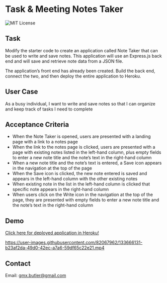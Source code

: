 # Task & Meeting Notes Taker

![MIT License](https://img.shields.io/badge/License-MIT-brightgreen)

## Task

Modify the starter code to create an application called Note Taker that can be used to write and save notes. This application will use an Express.js back end and will save and retrieve note data from a JSON file.

The application’s front end has already been created. Build the back end, connect the two, and then deploy the entire application to Heroku.

## User Case

As a busy individual, I want to write and save notes so that I can organize and keep track of tasks I need to complete

## Acceptance Criteria

- When the Note Taker is opened, users are presented with a landing page with a link to a notes page
- When the link to the notes page is clicked, users are presented with a page with existing notes listed in the left-hand column, plus empty fields to enter a new note title and the note’s text in the right-hand column
- When a new note title and the note’s text is entered, a Save icon appears in the navigation at the top of the page
- When the Save icon is clicked, the new note entered is saved and appears in the left-hand column with the other existing notes
- When existing note in the list in the left-hand column is clicked that specific note appears in the right-hand column
- When users click on the Write icon in the navigation at the top of the page, they are presented with empty fields to enter a new note title and the note’s text in the right-hand column

## Demo

[Click here for deployed application in Heroku!](https://obscure-thicket-67236.herokuapp.com/)


https://user-images.githubusercontent.com/82067962/133666131-b23af2da-49d0-42ec-a7a6-59df65c22e21.mp4

## Contact

Email: gmx.butler@gmail.com
